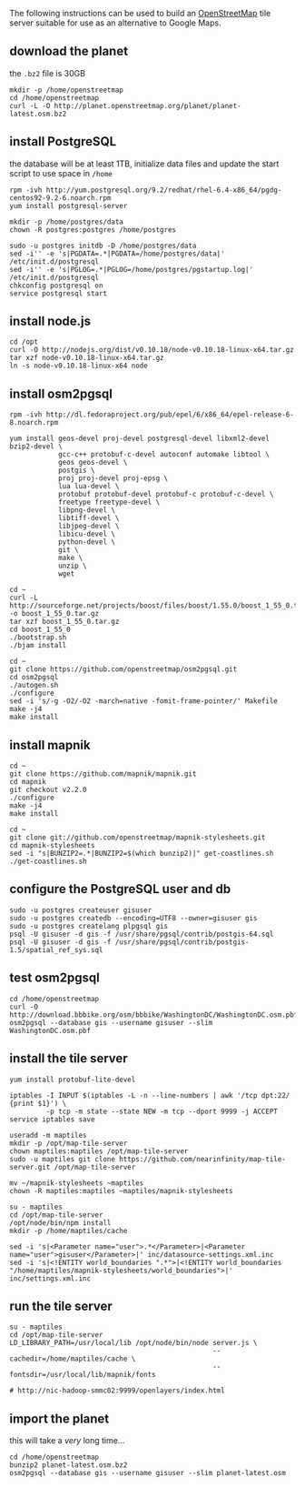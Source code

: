 The following instructions can be used to build an [OpenStreetMap](http://www.openstreetmap.org/) tile server suitable for use as an alternative to Google Maps.


download the planet
-------------------
the `.bz2` file is 30GB

    mkdir -p /home/openstreetmap
    cd /home/openstreetmap
    curl -L -O http://planet.openstreetmap.org/planet/planet-latest.osm.bz2


install PostgreSQL
------------------
the database will be at least 1TB, initialize data files and update the start script to use space in `/home`

    rpm -ivh http://yum.postgresql.org/9.2/redhat/rhel-6.4-x86_64/pgdg-centos92-9.2-6.noarch.rpm
    yum install postgresql-server

    mkdir -p /home/postgres/data
    chown -R postgres:postgres /home/postgres

    sudo -u postgres initdb -D /home/postgres/data
    sed -i'' -e 's|PGDATA=.*|PGDATA=/home/postgres/data|' /etc/init.d/postgresql
    sed -i'' -e 's|PGLOG=.*|PGLOG=/home/postgres/pgstartup.log|' /etc/init.d/postgresql
    chkconfig postgresql on
    service postgresql start


install node.js
---------------

    cd /opt
    curl -O http://nodejs.org/dist/v0.10.18/node-v0.10.18-linux-x64.tar.gz
    tar xzf node-v0.10.18-linux-x64.tar.gz
    ln -s node-v0.10.18-linux-x64 node


install osm2pgsql
-----------------

    rpm -ivh http://dl.fedoraproject.org/pub/epel/6/x86_64/epel-release-6-8.noarch.rpm

    yum install geos-devel proj-devel postgresql-devel libxml2-devel bzip2-devel \
                gcc-c++ protobuf-c-devel autoconf automake libtool \
                geos geos-devel \
                postgis \
                proj proj-devel proj-epsg \
                lua lua-devel \
                protobuf protobuf-devel protobuf-c protobuf-c-devel \
                freetype freetype-devel \
                libpng-devel \
                libtiff-devel \
                libjpeg-devel \
                libicu-devel \
                python-devel \
                git \
                make \
                unzip \
                wget

    cd ~
    curl -L http://sourceforge.net/projects/boost/files/boost/1.55.0/boost_1_55_0.tar.gz/download -o boost_1_55_0.tar.gz
    tar xzf boost_1_55_0.tar.gz
    cd boost_1_55_0
    ./bootstrap.sh
    ./bjam install

    cd ~
    git clone https://github.com/openstreetmap/osm2pgsql.git
    cd osm2pgsql
    ./autogen.sh
    ./configure
    sed -i 's/-g -O2/-O2 -march=native -fomit-frame-pointer/' Makefile
    make -j4
    make install


install mapnik
--------------

    cd ~
    git clone https://github.com/mapnik/mapnik.git
    cd mapnik
    git checkout v2.2.0
    ./configure
    make -j4
    make install

    cd ~
    git clone git://github.com/openstreetmap/mapnik-stylesheets.git
    cd mapnik-stylesheets
    sed -i "s|BUNZIP2=.*|BUNZIP2=$(which bunzip2)|" get-coastlines.sh
    ./get-coastlines.sh


configure the PostgreSQL user and db
------------------------------------

    sudo -u postgres createuser gisuser
    sudo -u postgres createdb --encoding=UTF8 --owner=gisuser gis
    sudo -u postgres createlang plpgsql gis
    psql -U gisuser -d gis -f /usr/share/pgsql/contrib/postgis-64.sql
    psql -U gisuser -d gis -f /usr/share/pgsql/contrib/postgis-1.5/spatial_ref_sys.sql


test osm2pgsql
--------------

    cd /home/openstreetmap
    curl -O http://download.bbbike.org/osm/bbbike/WashingtonDC/WashingtonDC.osm.pbf
    osm2pgsql --database gis --username gisuser --slim WashingtonDC.osm.pbf


install the tile server
-----------------------

    yum install protobuf-lite-devel

    iptables -I INPUT $(iptables -L -n --line-numbers | awk '/tcp dpt:22/ {print $1}') \
             -p tcp -m state --state NEW -m tcp --dport 9999 -j ACCEPT
    service iptables save

    useradd -m maptiles
    mkdir -p /opt/map-tile-server
    chown maptiles:maptiles /opt/map-tile-server
    sudo -u maptiles git clone https://github.com/nearinfinity/map-tile-server.git /opt/map-tile-server

    mv ~/mapnik-stylesheets ~maptiles
    chown -R maptiles:maptiles ~maptiles/mapnik-stylesheets

    su - maptiles
    cd /opt/map-tile-server
    /opt/node/bin/npm install
    mkdir -p /home/maptiles/cache

    sed -i 's|<Parameter name="user">.*</Parameter>|<Parameter name="user">gisuser</Parameter>|' inc/datasource-settings.xml.inc
    sed -i 's|<!ENTITY world_boundaries ".*">|<!ENTITY world_boundaries "/home/maptiles/mapnik-stylesheets/world_boundaries">|' inc/settings.xml.inc


run the tile server
-------------------

    su - maptiles
    cd /opt/map-tile-server
    LD_LIBRARY_PATH=/usr/local/lib /opt/node/bin/node server.js \
                                                      --cachedir=/home/maptiles/cache \
                                                      --fontsdir=/usr/local/lib/mapnik/fonts

    # http://nic-hadoop-smmc02:9999/openlayers/index.html


import the planet
-----------------
this will take a _very_ long time...

    cd /home/openstreetmap
    bunzip2 planet-latest.osm.bz2
    osm2pgsql --database gis --username gisuser --slim planet-latest.osm
